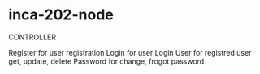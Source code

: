 # inca-202-node
CONTROLLER

Register for user registration
Login for user Login 
User for registred user get, update, delete 
Password for change,  frogot password 
